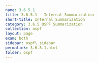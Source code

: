 ```yaml
---
name: 3.6.5.1
title: 3.6.5.1 - Internal Summarization
short-title: Internal Summarization
category: 3.6.5 OSPF Summarization
collection: ospf
layout: page
exam: both
sidebar: ospf\_sidebar
permalink: 3.6.5.1.html
folder: ospf
---
```


